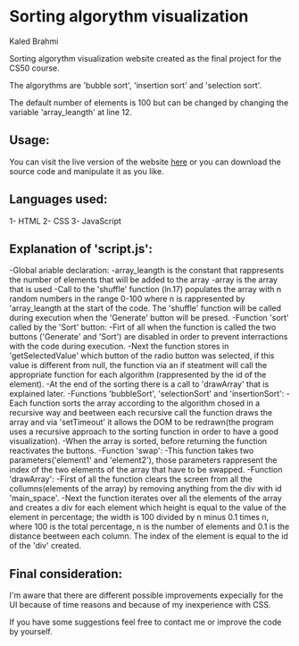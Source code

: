 # Sorting algorythm visualization
Kaled Brahmi

Sorting algorythm visualization website created as the final project for the CS50 course.

The algorythms are 'bubble sort', 'insertion sort' and 'selection sort'.

The default number of elements is 100 but can be changed by changing the variable 'array_leangth' at line 12.

## Usage:
You can visit the live version of the website [here](https://kaledi03.github.io/sorting-algorithm-visualization-CS50-final-project/) or you can download the source code and manipulate it as you like.

## Languages used:
1- HTML
2- CSS
3- JavaScript

## Explanation of 'script.js':
-Global ariable declaration:
 -array_leangth is the constant that rappresents the number of elements that will be added to the array
 -array is the array that is used
-Call to the 'shuffle' function (ln.17) populates the array with n random numbers in the range 0-100 where n is rappresented by 'array_leangth at the start of the code. The 'shuffle' function will be called during execution when the 'Generate' button will be presed.
-Function 'sort' called by the 'Sort' button:
 -Firt of all when the function is called the two buttons ('Generate' and 'Sort') are disabled in order to prevent interractions with the code during execution.
 -Next the function stores in 'getSelectedValue' which button of the radio button was selected, if this value is different from null, the function via an if steatment will call the appropriate function for each algorithm (rappresented by the id of the element).
 -At the end of the sorting there is a call to 'drawArray' that is explained later.
-Functions 'bubbleSort', 'selectionSort' and 'insertionSort':
 -Each function sorts the array according to the algorithm chosed in a recursive way and beetween each recursive call the function draws the array and via 'setTimeout' it allows the DOM to be redrawn(the program uses a recursive approach to the sorting function in order to have a good visualization).
 -When the array is sorted, before returning the function reactivates the buttons.
-Function 'swap':
 -This function takes two parameters('element1' and 'element2'), those parameters rappresent the index of the two elements of the array that have to be swapped.
-Function 'drawArray':
 -First of all the function clears the screen from all the collumns(elements of the array) by removing anything from the div with id 'main_space'.
 -Next the function iterates over all the elements of the array and creates a div for each element which height is equal to the value of the element in percentage; the width is 100 divided by n minus 0.1 times n, where 100 is the total percentage, n is the number of elements and 0.1 is the distance beetween each column. The index of the element is equal to the id of the 'div' created.

## Final consideration:
I'm aware that there are different possible improvements expecially for the UI because of time reasons and because of my inexperience with CSS.

If you have some suggestions feel free to contact me or improve the code by yourself.
 


